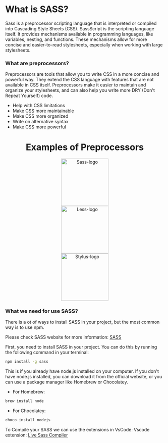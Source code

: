 # What is SASS?
Sass is a preprocessor scripting language that is interpreted or compiled into Cascading Style Sheets (CSS). SassScript is the scripting language itself. It provides mechanisms available in programming languages, like variables, nesting, and functions. These mechanisms allow for more concise and easier-to-read stylesheets, especially when working with large stylesheets.

### What are preprocessors?
Preprocessors are tools that allow you to write CSS in a more concise and powerful way. They extend the CSS language with features that are not available in CSS itself. Preprocessors make it easier to maintain and organize your stylesheets, and can also help you write more DRY (Don't Repeat Yourself) code.
- Help with CSS limitations
- Make CSS more maintainable
- Make CSS more organized
- Write on alternative syntax
- Make CSS more powerful

<div align="center">
<h1> Examples of Preprocessors </h1>
    <div>
        <img src="https://cdn.iconscout.com/icon/free/png-256/free-sass-logo-icon-download-in-svg-png-gif-file-formats--programming-langugae-freebies-pack-logos-icons-1175092.png?f=webp&w=256" alt="Sass-logo" width="150px">
    </div>
    <div>
        <img src="https://seeklogo.com/images/L/less-logo-AAE582C286-seeklogo.com.png" alt="Less-logo" width="150px">
    </div>
    <div>
        <img src="https://upload.wikimedia.org/wikipedia/commons/d/d8/Stylus-logo.svg" alt="Stylus-logo" width="150px">
    </div>
</div>

### What we need for use SASS?
There is a ot of ways to install SASS in your project, but the most common way is to use npm.

Please check SASS website for more information: [SASS](https://sass-lang.com/)

First, you need to install SASS in your project. You can do this by running the following command in your terminal:
```bash
npm install -g sass
```
This is if you already have node.js installed on your computer. If you don't have node.js installed, you can download it from the official website, or you can use a package manager like Homebrew or Chocolatey.

- For Homebrew:
```bash
brew install node
```
- For Chocolatey:
```bash
choco install nodejs
```
To Compile your SASS we can use the extensions in VsCode:
Vscode extension: [Live Sass Compiler](https://marketplace.visualstudio.com/items?itemName=glenn2223.live-sass)
